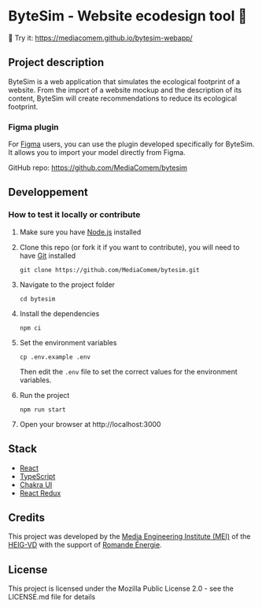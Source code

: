 # ByteSim - Website ecodesign tool 🌱

🔗 Try it: https://mediacomem.github.io/bytesim-webapp/
## Project description
ByteSim is a web application that simulates the ecological footprint of a website.
From the import of a website mockup and the description of its content, ByteSim will create recommendations to reduce its ecological footprint.
### Figma plugin
For [Figma](https://www.figma.com/) users, you can use the plugin developed specifically for ByteSim. It allows you to import your model directly from Figma.

GitHub repo: https://github.com/MediaComem/bytesim

## Developpement

### How to test it locally or contribute
1. Make sure you have [Node.js](https://nodejs.org/en/) installed
2. Clone this repo (or fork it if you want to contribute), you will need to have [Git](https://git-scm.com/) installed
   ```
   git clone https://github.com/MediaComem/bytesim.git
   ```
3. Navigate to the project folder
   ```
   cd bytesim
   ```
4. Install the dependencies
    ```
    npm ci
    ```
5. Set the environment variables
    ```
    cp .env.example .env
    ```
    Then edit the `.env` file to set the correct values for the environment variables.

6. Run the project
    ```
    npm run start
    ```
7. Open your browser at http://localhost:3000

## Stack
- [React](https://reactjs.org/)
- [TypeScript](https://www.typescriptlang.org/)
- [Chakra UI](https://chakra-ui.com/)
- [React Redux](https://react-redux.js.org/)
## Credits
This project was developed by the [Media Engineering Institute (MEI)](https://heig-vd.ch/rad/instituts/mei) of the [HEIG-VD](https://heig-vd.ch/) with the support of [Romande Énergie](https://www.romande-energie.ch/).

## License
This project is licensed under the Mozilla Public License 2.0 - see the LICENSE.md file for details